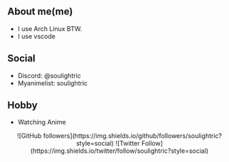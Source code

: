 ## About me(me)
- I use Arch Linux BTW.
- I use vscode

## Social 
- Discord: @soulightric
- Myanimelist: soulightric

## Hobby
- Watching Anime
<p align="center">
![GitHub followers](https://img.shields.io/github/followers/soulightric?style=social)
![Twitter Follow](https://img.shields.io/twitter/follow/soulightric?style=social)
</p>

